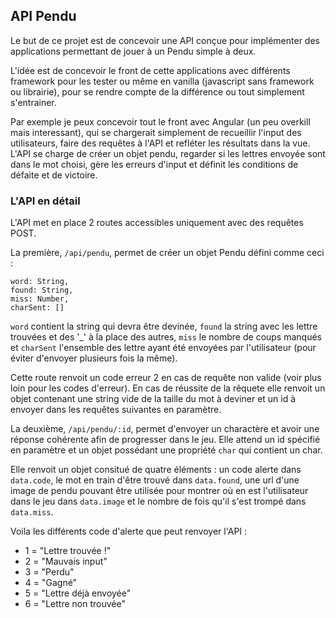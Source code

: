 ## API Pendu

Le but de ce projet est de concevoir une API conçue pour implémenter des applications permettant de jouer à un Pendu simple à deux.

L'idée est de concevoir le front de cette applications avec différents framework pour les tester ou même en vanilla (javascript sans framework ou librairie), pour se rendre compte de la différence ou tout simplement s'entrainer.

Par exemple je peux concevoir tout le front avec Angular (un peu overkill mais interessant), qui se chargerait simplement de recueillir l'input des utilisateurs, faire des requêtes à l'API et refléter les résultats dans la vue. L'API se charge de créer un objet pendu, regarder si les lettres envoyée sont dans le mot choisi, gère les erreurs d'input et définit les conditions de défaite et de victoire.

### L'API en détail

L'API met en place 2 routes accessibles uniquement avec des requêtes POST.

La première, `/api/pendu`, permet de créer un objet Pendu défini comme ceci :
```	
word: String,
found: String,
miss: Number,
charSent: []
```
`word` contient la string qui devra être devinée, `found` la string avec les lettre trouvées et des '_' à la place des autres, `miss` le nombre de coups manqués et `charSent` l'ensemble des lettre ayant été envoyées par l'utilisateur (pour éviter d'envoyer plusieurs fois la même).

Cette route renvoit un code erreur 2 en cas de requête non valide (voir plus loin pour les codes d'erreur). En cas de réussite de la rêquete elle renvoit un objet contenant une string vide de la taille du mot à deviner et un id à envoyer dans les requêtes suivantes en paramètre.

La deuxième, `/api/pendu/:id`, permet d'envoyer un charactère et avoir une réponse cohérente afin de progresser dans le jeu. Elle attend un id spécifié en paramètre et un objet possédant une propriété `char` qui contient un char.

Elle renvoit un objet consitué de quatre éléments : un code alerte dans `data.code`, le mot en train d'être trouvé dans `data.found`, une url d'une image de pendu pouvant être utilisée pour montrer où en est l'utilisateur dans le jeu dans `data.image` et le nombre de fois qu'il s'est trompé dans `data.miss`.

Voila les différents code d'alerte que peut renvoyer l'API :

- 1 = "Lettre trouvée !"
- 2 = "Mauvais input"
- 3 = "Perdu"
- 4 = "Gagné"
- 5 = "Lettre déjà envoyée"
- 6 = "Lettre non trouvée"
